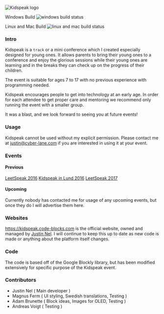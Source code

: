 ![Kidspeak logo](https://leetspeak.se/2016/images/kidspeak/logo.png)

Windows Build
![windows build status](https://ci.appveyor.com/api/projects/status/github/Cyberlane/Kidspeak?branch=master&svg=true)

Linux and Mac Build
![linux and mac build status](https://travis-ci.org/Cyberlane/Kidspeak.svg?branch=master)

### Intro

Kidspeak is a `track` or a mini conference which I created especially designed for young ones. It allows parents to bring their young ones to a conference and enjoy the glorious sessions while their young ones are learning and in the breaks they can check up on the progress of their children.

The event is suitable for ages 7 to 17 with no previous experience with programming needed.

Kidspeak encourages people to get into technology at an early age. In order for each attendee to get proper care and mentoring we recommend only running the event with a smaller group.

It was a blast, and we look forward to seeing you at future events!

### Usage

Kidspeak cannot be used without my explicit permission. Please contact me at justin@cyber-lane.com if you are interested in using it at your event.

### Events

#### Previous

[LeetSpeak 2016](https://leetspeak/2016)
[Kidspeak in Lund 2016](https://kidspeak.se)
[LeetSpeak 2017](https://leetspeak/2017)

#### Upcoming

Currently nobody has contacted me for usage of any upcoming events, but once they do I will advertise them here.

### Websites

https://kidspeak.code-blocks.com is the official website, owned and managed by [Justin Nel](https://cyber-lane.com). I will continue to keep this up to date as new code is made or anything about the platform itself changes.

### Code

The code is based off of the Google Blockly library, but has been modified extensively for specific purpose of the Kidspeak event.

### Contributors

- Justin Nel ( Main developer )
- Magnus Ferm ( UI styling, Swedish translations, Testing )
- Adam Brunette ( Block ideas, Images for OLED, Testing )
- Andreas Voigt ( Testing )
